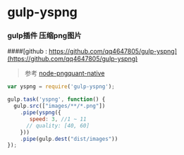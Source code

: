 # gulp-yspng
### gulp插件 压缩png图片

####[github : https://github.com/qq4647805/gulp-yspng](https://github.com/qq4647805/gulp-yspng)

> 参考 [node-pngquant-native](https://www.npmjs.com/package/node-pngquant-native)

```javascript
var yspng = require('gulp-yspng');

gulp.task('yspng', function() {
  gulp.src(["images/**/*.png"])
    .pipe(yspng({
       speed: 3, //1 ~ 11
      // quality: [40, 60]
    }))
    .pipe(gulp.dest("dist/images"))
});
